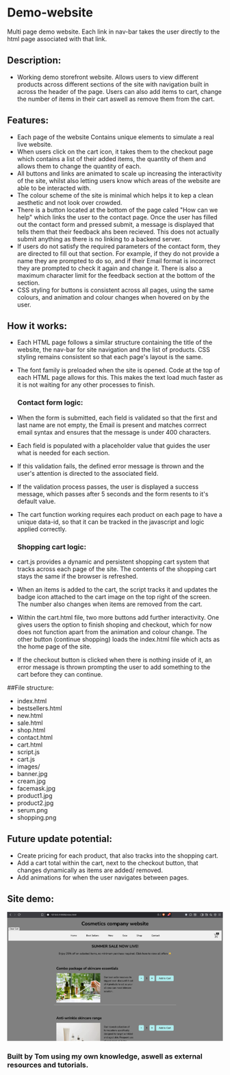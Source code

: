 # Demo-website
Multi page demo website. Each link in nav-bar takes the user directly to the html page associated with that link. 

## Description: 
- Working demo storefront website. Allows users to view different products across different sections of the site with navigation built in across the header of the page. Users can also add items to cart, change the number of items in their cart aswell as remove them from the cart.

## Features:
- Each page of the website Contains unique elements to simulate a real live website.
- When users click on the cart icon, it takes them to the checkout page which contains a list of their added items, the quantity of them and allows them to change the quantity of each.
- All buttons and links are animated to scale up increasing the interactivity of the site, whilst also letting users know which areas of the website are able to be interacted with.
- The colour scheme of the site is minimal which helps it to kep a clean aesthetic and not look over crowded.
- There is a button located at the bottom of the page caled "How can we help" which links the user to the contact page. Once the user has filled out the contact form and pressed submit, a message is displayed that tells them that their feedback ahs been recieved. This does not actually submit anything as there is no linking to a backend server.
- If users do not satisfy the required parameters of the contact form, they are directed to fill out that section. For example, if they do not provide a name they are prompted to do so, and if their Email format is incorrect they are prompted to check it again and change it. There is also a maximum character limit for the feedback section at the bottom of the section.
- CSS styling for buttons is consistent across all pages, using the same colours, and animation and colour changes when hovered on by the user.

## How it works:
- Each HTML page follows a similar structure containing the title of the website, the nav-bar for site navigation and the list of products. CSS styling remains consistent so that each page's layout is the same.
- The font family is preloaded when the site is opened. Code at the top of each HTML page allows for this. This makes the text load much faster as it is not waiting for any other processes to finish. 
   ### Contact form logic:
- When the form is submitted, each field is validated so that the first and last name are not empty, the Email is present and matches corrrect email syntax and ensures that the message is under 400 characters.
- Each field is populated with a placeholder value that guides the user what is needed for each section.
- If this validation fails, the defined error message is thrown and the user's attention is directed to the associated field.
- If the validation process passes, the user is displayed a success message, which passes after 5 seconds and the form resents to it's default value.
- The cart function working requires each product on each page to have a unique data-id, so that it can be tracked in the javascript and logic applied correctly.

  ### Shopping cart logic:
- cart.js provides a dynamic and persistent shopping cart system that tracks across each page of the site. The contents of the shopping cart stays the same if the browser is refreshed.
- When an items is added to the cart, the script tracks it and updates the badge icon attached to the cart image on the top right of the screen. The number also changes when items are removed from the cart.
- Within the cart.html file, two more buttons add further interactivity. One gives users the option to finish shoping and checkout, which for now does not function apart from the animation and colour change. The other button (continue shopping) loads the index.html file which acts as the home page of the site.
- If the checkout button is clicked when there is nothing inside of it, an error message is thrown prompting the user to add something to the cart before they can continue.

##File structure: 
- index.html
- bestsellers.html
- new.html
- sale.html
- shop.html
- contact.html
- cart.html
- script.js
- cart.js
- images/
- banner.jpg
- cream.jpg
- facemask.jpg
- product1.jpg
- product2.jpg
- serum.png
- shopping.png

## Future update potential: 
- Create pricing for each product, that also tracks into the shopping cart.
- Add a cart total within the cart, next to the checkout button, that changes dynamically as items are added/ removed.
- Add animations for when the user navigates between pages.

## Site demo: 
![Demo screenshot](website-demo.png)
### Built by Tom using my own knowledge, aswell as external resources and tutorials. 
  
